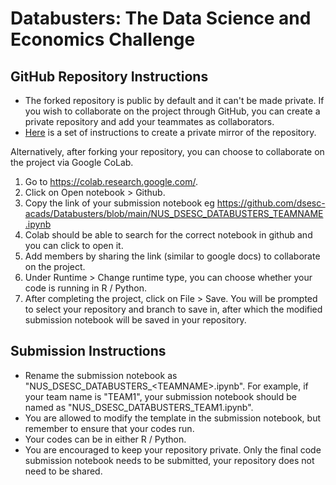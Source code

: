 # Databusters: The Data Science and Economics Challenge

## GitHub Repository Instructions
- The forked repository is public by default and it can't be made private. If you wish to collaborate on the project through GitHub, you can create a private repository and add your teammates as collaborators. 
- [Here](https://docs.github.com/en/repositories/creating-and-managing-repositories/duplicating-a-repository) is a set of instructions to create a private mirror of the repository.

Alternatively, after forking your repository, you can choose to collaborate on the project via Google CoLab.
  1. Go to https://colab.research.google.com/.
  2. Click on Open notebook > Github.
  3. Copy the link of your submission notebook eg https://github.com/dsesc-acads/Databusters/blob/main/NUS_DSESC_DATABUSTERS_TEAMNAME.ipynb
  4. Colab should be able to search for the correct notebook in github and you can click to open it.
  5. Add members by sharing the link (similar to google docs) to collaborate on the project.
  6. Under Runtime > Change runtime type, you can choose whether your code is running in R / Python.
  7. After completing the project, click on File > Save. You will be prompted to select your repository and branch to save in, after which the modified submission notebook will be saved in your repository.
 
## Submission Instructions
- Rename the submission notebook as "NUS_DSESC_DATABUSTERS_\<TEAMNAME\>.ipynb". For example, if your team name is "TEAM1", your submission notebook should be named as "NUS_DSESC_DATABUSTERS_TEAM1.ipynb".
- You are allowed to modify the template in the submission notebook, but remember to ensure that your codes run.
- Your codes can be in either R / Python.
- You are encouraged to keep your repository private. Only the final code submission notebook needs to be submitted, your repository does not need to be shared.

